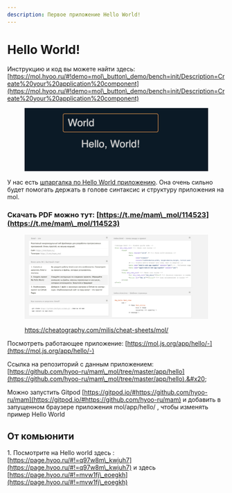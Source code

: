 ```yaml
---
description: Первое приложение Hello World!
---
```


# Hello World!

Инструкцию и код вы можете найти здесь: [https://mol.hyoo.ru/#!demo=mol\_button\_demo/bench=init/Description=Create%20your%20application%20component](https://mol.hyoo.ru/#!demo=mol\_button\_demo/bench=init/Description=Create%20your%20application%20component)



<figure><img src="../../.gitbook/assets/image (3) (1).png" alt=""><figcaption></figcaption></figure>

У нас  есть [шпаргалка по Hello World приложению](https://cheatography.com/milis/cheat-sheets/mol/). Она очень сильно будет помогать держать в голове синтаксис и структуру приложения на mol.

### Скачать PDF можно тут: [https://t.me/mam\_mol/114523](https://t.me/mam\_mol/114523)

<figure><img src="../../.gitbook/assets/image (3).png" alt=""><figcaption><p><a href="https://cheatography.com/milis/cheat-sheets/mol/">https://cheatography.com/milis/cheat-sheets/mol/</a></p></figcaption></figure>



Посмотреть работающее приложение: [https://mol.js.org/app/hello/-](https://mol.js.org/app/hello/-)

Ссылка на репозиторий с данным приложением: [https://github.com/hyoo-ru/mam\_mol/tree/master/app/hello](https://github.com/hyoo-ru/mam\_mol/tree/master/app/hello).&#x20;

Можно запустить Gitpod [https://gitpod.io/#https://github.com/hyoo-ru/mam](https://gitpod.io/#https://github.com/hyoo-ru/mam) и добавить в запущенном браузере приложения mol/app/hello/ , чтобы изменять пример Hello World

## От комьюнити

&#x20;1\. Посмотрите на  Hello world здесь : [https://page.hyoo.ru/#!=q97w8m\_kwjuh7](https://page.hyoo.ru/#!=q97w8m\_kwjuh7) и здесь [https://page.hyoo.ru/#!=mvw1fj\_eoegkh](https://page.hyoo.ru/#!=mvw1fj\_eoegkh)
